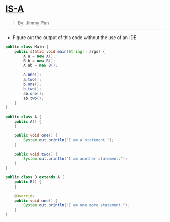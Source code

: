 # [IS-A](../)

> By: Jimmy Pan

<hr>

- Figure out the output of this code without the use of an IDE.

```java
public class Main {
    public static void main(String[] args) {
        A a = new A();
        B b = new B();
        A ab = new B();

        a.one();
        a.two();
        b.one();
        b.two();
        ab.one();
        ab.two();
    }
}

public class A {
    public A() {
    }

    public void one() {
        System.out.println("I am a statement.");
    }

    public void two() {
        System.out.println("I am another statement.");
    }
}

public class B extends A {
    public B() {
    }

    @Override
    public void one() {
        System.out.println("I am one more statement.");
    }
}
```